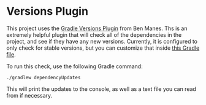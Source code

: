 # Versions Plugin

This project uses the [Gradle Versions Plugin](https://github.com/ben-manes/gradle-versions-plugin) from Ben Manes. Ths is an extremely helpful plugin that will check all of the dependencies in the project, and see if they have any new versions. Currently, it is configured to only check for stable versions, but you can customize that inside [this Gradle file](/buildscripts/versionsplugin.gradle).

To run this check, use the following Gradle command:

```
./gradlew dependencyUpdates
```

This will print the updates to the console, as well as a text file you can read from if necessary. 
